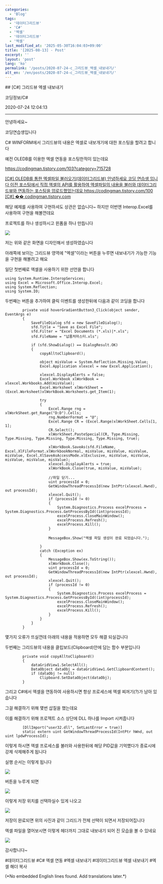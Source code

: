 ```yaml
---
categories:
  - 'Blog'
tags:
  - '데이터그리드뷰'
  - 'C#'
  - '엑셀'
  - '데이터그리드뷰'
  - '엑셀'
last_modified_at: '2025-05-30T16:04:03+09:00'
title: '[2025-08-13] - Post'
excerpt: ''
layout: 'post'
lang: 'ko'
permalink: '/posts/2020-07-24-c_그리드뷰_엑셀_내보내기/'
alt_en: '/en/posts/2020-07-24-c_그리드뷰_엑셀_내보내기/'
---
```


<div class="lang-panel lang-ko" lang="ko">
## [C#] 그리드뷰 엑셀 내보내기

코딩정보/C#

2020-07-24 12:04:13

* * *

안녕하세요~

코딩연습생입니다

C# WINFORM에서 그리드뷰의 내용은 엑셀로 내보개기에 대한 포스팅을 할려고 합니다

예전 OLEDB를 이용한 엑셀 연동을 포스팅한적이 있는데요

<https://codingman.tistory.com/103?category=715728>

[ [C#] OLEDB를 통한 엑셀파일 불러오기(데이터그리드뷰) 안녕하세요 코딩 연습생 입니다 이전 포스팅에서 직접 엑셀의 API를 활용하여
엑셀파일의 내용을 불러와 데이터그리드뷰와 연동하는 포스팅을 업로드했었는데요 https://codingman.tistory.com/100
[C#] �� codingman.tistory.com
](https://codingman.tistory.com/103?category=715728)

해당 예제를 사용하여 구현하셔도 상관은 없습니다~ 하지만 이번엔 Interop.Excel를 사용하여 구현을 해볼껀데요

프로젝트를 하나 생성하시고 윈폼을 하나 만듭니다

![](/assets/images/c_그리드뷰_엑셀_내보내기/img.png)

저는 위와 같은 화면을 디자인해서 생성하였습니다

아래쪽에 보이는 그리드뷰 영역에 "엑셀"이라는 버튼을 누루면 내보내기가 가능한 기능을 구현을 해볼려고 해요

일단 첫번째로 엑셀을 사용하기 위한 선언을 합니다

    
    
    using System.Runtime.InteropServices;
    using Excel = Microsoft.Office.Interop.Excel;
    using System.Reflection;
    using System.IO;

두번째는 버튼을 추가하여 클릭 이벤트를 생성한뒤에 다음과 같이 코딩을 합니다

    
    
            private void hoverGradientButton3_Click(object sender, EventArgs e)
            {
                SaveFileDialog sfd = new SaveFileDialog();
                sfd.Title = "Save as Excel File";
                sfd.Filter = "Excel Documents (*.xls)|*.xls";
                sfd.FileName = "납품처마스터.xls";
    
                if (sfd.ShowDialog() == DialogResult.OK)
                {
                    copyAlltoClipboard();
    
                    object misValue = System.Reflection.Missing.Value;
                    Excel.Application xlexcel = new Excel.Application();
    
                    xlexcel.DisplayAlerts = false;
                    Excel.Workbook xlWorkBook = xlexcel.Workbooks.Add(misValue);
                    Excel.Worksheet xlWorkSheet = (Excel.Worksheet)xlWorkBook.Worksheets.get_Item(1);
    
                    try
                    {
                        Excel.Range rng = xlWorkSheet.get_Range("D:D").Cells;
                        rng.NumberFormat = "@";
                        Excel.Range CR = (Excel.Range)xlWorkSheet.Cells[1, 1];
                        CR.Select();
                        xlWorkSheet.PasteSpecial(CR, Type.Missing, Type.Missing, Type.Missing, Type.Missing, Type.Missing, true);
    
                        xlWorkBook.SaveAs(sfd.FileName, Excel.XlFileFormat.xlWorkbookNormal, misValue, misValue, misValue, misValue, Excel.XlSaveAsAccessMode.xlExclusive, misValue, misValue, misValue, misValue, misValue);
                        xlexcel.DisplayAlerts = true;
                        xlWorkBook.Close(true, misValue, misValue);
    
                        //파일 닫기... 
                        uint processId = 0;
                        GetWindowThreadProcessId(new IntPtr(xlexcel.Hwnd), out processId);
                        xlexcel.Quit();
                        if (processId != 0)
                        {
                            System.Diagnostics.Process excelProcess = System.Diagnostics.Process.GetProcessById((int)processId);
                            excelProcess.CloseMainWindow();
                            excelProcess.Refresh();
                            excelProcess.Kill();
                        }
    
                        MessageBox.Show("엑셀 파일 생성이 완료 되었습니다.");
    
                    }
                    catch (Exception ex)
                    {
                        MessageBox.Show(ex.ToString());
                        xlWorkBook.Close();
                        uint processId = 0;
                        GetWindowThreadProcessId(new IntPtr(xlexcel.Hwnd), out processId);
                        xlexcel.Quit();
                        if (processId != 0)
                        {
                            System.Diagnostics.Process excelProcess = System.Diagnostics.Process.GetProcessById((int)processId);
                            excelProcess.CloseMainWindow();
                            excelProcess.Refresh();
                            excelProcess.Kill();
                        }
                    }
                }
            }

몇가지 오류가 뜨실껀데 아래의 내용을 적용하면 모두 해결 되실겁니다

두번째는 그리드뷰의 내용을 클립보드(Clipboard)안에 담는 함수 부분입니다

    
    
            private void copyAlltoClipboard()
            {
                dataGridView1.SelectAll();
                DataObject dataObj = dataGridView1.GetClipboardContent();
                if (dataObj != null)
                    Clipboard.SetDataObject(dataObj);
            }

그리고 C#에서 엑셀을 연동하여 사용하시면 항상 프로세스에 엑셀 찌꺼기(?)가 남아 있습니다

그걸 해결하기 위해 몇번 삽질을 했는데요

이를 해결하기 위해 프로젝트 소스 상단에 DLL 하나를 Import 시켜줍니다

    
    
            [DllImport("user32.dll", SetLastError = true)]
            static extern uint GetWindowThreadProcessId(IntPtr hWnd, out uint lpdwProcessId);

이렇게 하시면 엑셀 프로세스를 불러와 사용한뒤에 해당 PID값을 기억헀다가 종료시에 강제 삭제해주게 됩니다

실행 순서는 이렇게 됩니다

![](/assets/images/c_그리드뷰_엑셀_내보내기/img_1.png)

버튼을 누루게 되면

![](/assets/images/c_그리드뷰_엑셀_내보내기/img_2.png)

이렇게 저장 위치를 선택하실수 있게 나오고

![](/assets/images/c_그리드뷰_엑셀_내보내기/img_3.png)

저장이 완료되면 위의 사진과 같이 그리드가 전체 선택이 되면서 저장되어집니다

엑셀 파일을 열어보시면 이렇게 헤더까지 그대로 내보내기 되어 진 모습을 볼 수 있네요

![](/assets/images/c_그리드뷰_엑셀_내보내기/img_4.png)

감사합니다~

  

#데이터그리드뷰 #C# 엑셀 연동 #엑셀 내보내기 #데이터그리드뷰 엑셀 내보내기 #엑셀 해더 복사


</div>
<div class="lang-panel lang-en" lang="en">
(*No embedded English lines found. Add translations later.*)

</div>
